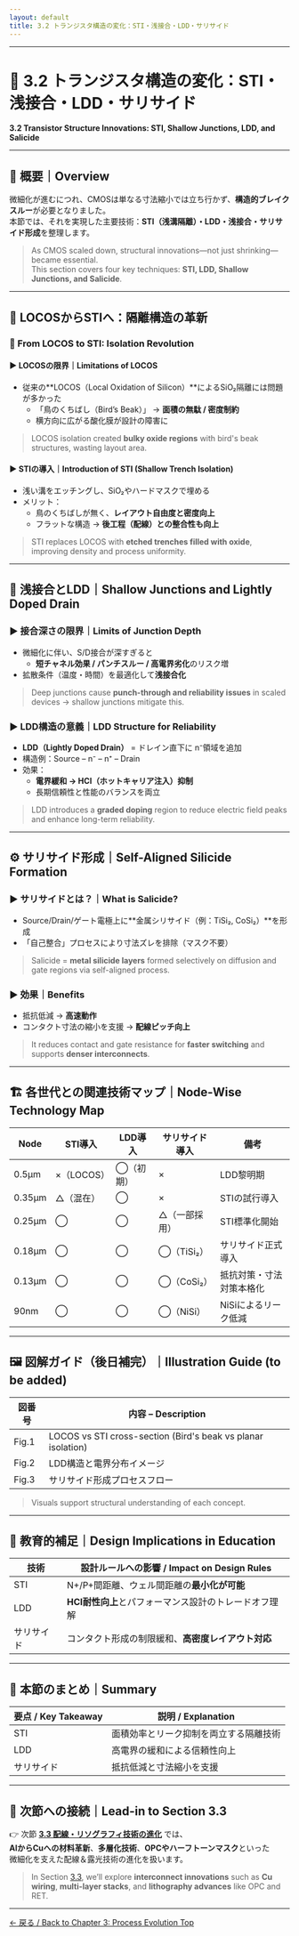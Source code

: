 ```yaml
---
layout: default
title: 3.2 トランジスタ構造の変化：STI・浅接合・LDD・サリサイド  
---
```


---

# 🧱 3.2 トランジスタ構造の変化：STI・浅接合・LDD・サリサイド  
**3.2 Transistor Structure Innovations: STI, Shallow Junctions, LDD, and Salicide**

---

## 🧭 概要｜Overview

微細化が進むにつれ、CMOSは単なる寸法縮小では立ち行かず、**構造的ブレイクスルー**が必要となりました。  
本節では、それを実現した主要技術：**STI（浅溝隔離）・LDD・浅接合・サリサイド形成**を整理します。

> As CMOS scaled down, structural innovations—not just shrinking—became essential.  
> This section covers four key techniques: **STI, LDD, Shallow Junctions, and Salicide**.

---

## 📌 LOCOSからSTIへ：隔離構造の革新  
### 📘 From LOCOS to STI: Isolation Revolution

#### ▶ LOCOSの限界｜Limitations of LOCOS  
- 従来の**LOCOS（Local Oxidation of Silicon）**によるSiO₂隔離には問題が多かった  
  - 「鳥のくちばし（Bird’s Beak）」 → **面積の無駄 / 密度制約**  
  - 横方向に広がる酸化膜が設計の障害に  

> LOCOS isolation created **bulky oxide regions** with bird's beak structures, wasting layout area.

#### ▶ STIの導入｜Introduction of STI (Shallow Trench Isolation)  
- 浅い溝をエッチングし、SiO₂やハードマスクで埋める  
- メリット：  
  - 鳥のくちばしが無く、**レイアウト自由度と密度向上**  
  - フラットな構造 → **後工程（配線）との整合性も向上**

> STI replaces LOCOS with **etched trenches filled with oxide**, improving density and process uniformity.

---

## 🔋 浅接合とLDD｜Shallow Junctions and Lightly Doped Drain

### ▶ 接合深さの限界｜Limits of Junction Depth  
- 微細化に伴い、S/D接合が深すぎると  
  - **短チャネル効果 / パンチスルー / 高電界劣化**のリスク増  
- 拡散条件（温度・時間）を最適化して**浅接合化**

> Deep junctions cause **punch-through and reliability issues** in scaled devices → shallow junctions mitigate this.

### ▶ LDD構造の意義｜LDD Structure for Reliability  
- **LDD（Lightly Doped Drain）** = ドレイン直下に n⁻領域を追加  
- 構造例：Source – n⁻ – n⁺ – Drain  
- 効果：  
  - **電界緩和 → HCI（ホットキャリア注入）抑制**  
  - 長期信頼性と性能のバランスを両立

> LDD introduces a **graded doping** region to reduce electric field peaks and enhance long-term reliability.

---

## ⚙️ サリサイド形成｜Self-Aligned Silicide Formation

### ▶ サリサイドとは？｜What is Salicide?  
- Source/Drain/ゲート電極上に**金属シリサイド（例：TiSi₂, CoSi₂）**を形成  
- 「自己整合」プロセスにより寸法ズレを排除（マスク不要）

> Salicide = **metal silicide layers** formed selectively on diffusion and gate regions via self-aligned process.

### ▶ 効果｜Benefits  
- 抵抗低減 → **高速動作**  
- コンタクト寸法の縮小を支援 → **配線ピッチ向上**

> It reduces contact and gate resistance for **faster switching** and supports **denser interconnects**.

---

## 🏗 各世代との関連技術マップ｜Node-Wise Technology Map

| Node | STI導入 | LDD導入 | サリサイド導入 | 備考 |
|------|---------|---------|----------------|------|
| 0.5µm | ×（LOCOS） | ◯（初期） | × | LDD黎明期 |
| 0.35µm | △（混在） | ◯ | × | STIの試行導入 |
| 0.25µm | ◯ | ◯ | △（一部採用） | STI標準化開始 |
| 0.18µm | ◯ | ◯ | ◯（TiSi₂） | サリサイド正式導入 |
| 0.13µm | ◯ | ◯ | ◯（CoSi₂） | 抵抗対策・寸法対策本格化 |
| 90nm | ◯ | ◯ | ◯（NiSi） | NiSiによるリーク低減 |

---

## 🖼️ 図解ガイド（後日補完）｜Illustration Guide (to be added)

| 図番号 | 内容 – Description |
|--------|--------------------|
| Fig.1  | LOCOS vs STI cross-section (Bird's beak vs planar isolation) |
| Fig.2  | LDD構造と電界分布イメージ |
| Fig.3  | サリサイド形成プロセスフロー |

> Visuals support structural understanding of each concept.

---

## 📎 教育的補足｜Design Implications in Education

| 技術 | 設計ルールへの影響 / Impact on Design Rules |
|------|---------------------------------------------|
| STI | N+/P+間距離、ウェル間距離の**最小化が可能** |
| LDD | **HCI耐性向上**とパフォーマンス設計のトレードオフ理解 |
| サリサイド | コンタクト形成の制限緩和、**高密度レイアウト対応** |

---

## 🧠 本節のまとめ｜Summary

| 要点 / Key Takeaway | 説明 / Explanation |
|---------------------|--------------------|
| STI | 面積効率とリーク抑制を両立する隔離技術 |
| LDD | 高電界の緩和による信頼性向上 |
| サリサイド | 抵抗低減と寸法縮小を支援 |

---

## 📘 次節への接続｜Lead-in to Section 3.3

👉 次節 [**3.3 配線・リソグラフィ技術の進化**](./3.3_interconnect_and_litho.md) では、  
**AlからCuへの材料革新**、**多層化技術**、**OPCやハーフトーンマスク**といった  
微細化を支えた配線＆露光技術の進化を扱います。

> In Section [3.3](./3.3_interconnect_and_litho.md), we’ll explore **interconnect innovations** such as **Cu wiring**, **multi-layer stacks**, and **lithography advances** like OPC and RET.

---

[← 戻る / Back to Chapter 3: Process Evolution Top](../chapter3_process_evolution/README.md)

